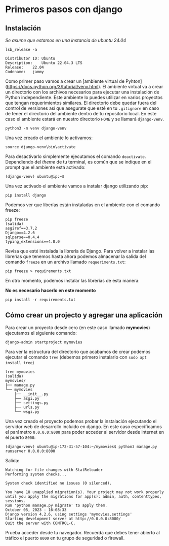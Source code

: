 # Primeros pasos con django

## Instalación

*Se asume que estamos en una instancia de ubuntu 24.04*

```
lsb_release -a

Distributor ID:	Ubuntu
Description:	Ubuntu 22.04.3 LTS
Release:	22.04
Codename:	jammy
```

Como primer paso vamos a crear un [ambiente virtual de Pyhton] (https://docs.python.org/3/tutorial/venv.html).
El ambiente virtual va a crear un directorio con los archivos necesarios para ejecutar 
una instalación de Python independiente. Este ambiente lo puedes utilizar en varios proyectos 
que tengan requerimientos similares. El directorio debe quedar fuera del control de versiones así
que asegurate que esté en tu `.gitignore` en caso de tener el directorio del ambiente dentro de 
tu repositorio local. En este caso el ambiente estará en nuestro directorio `HOME` y se llamará `django-venv`.

```
python3 -m venv django-venv
```

Una vez creado el ambiente lo activamos:

```
source django-venv\bin\activate  
```

Para desactivarlo simplemente ejecutamos el comando `deactivate`. Dependiendo del 
*theme* de tu terminal, es común que se indique en el prompt que el ambiente está activado:

```
(django-venv) ubuntu@ip:~$
```

Una vez activado el ambiente vamos a instalar django utilizando pip:
```
pip install django
```

Podemos ver que liberías están instaladas en el ambiente con el comando freeze:
```
pip freeze
(salida)
asgiref==3.7.2
Django==4.2.6 
sqlparse==0.4.4
typing_extensions==4.8.0
```

Revisa que esté instalada la librería de Django.
Para volver a instalar las librerías que tenemos hasta ahora podemos almacenar la
salida del comando `freeze` en un archivo llamado `requeriments.txt`:
```
pip freeze > requirements.txt
```
En otro momento, podemos instalar las librerías de esta manera:

**No es necesario hacerlo en este momento** 
```
pip install -r requirements.txt
```

## Cómo crear un projecto y agregar una aplicación
Para crear un proyecto desde cero (en este caso llamado **mymovies**)
ejecutamos el siguiente comando:
```
django-admin startproject mymovies
```

Para ver la estructura del directorio que acabamos de crear podemos ejecutar el
comando `tree` (debemos primero instalarlo con `sudo apt install tree`) 
```
tree mymovies
(salida)
mymovies/
├── manage.py
└── mymovies
    ├── __init__.py
    ├── asgi.py
    ├── settings.py
    ├── urls.py
    └── wsgi.py
```

Una vez creado el proyecto podemos probar la instalación ejecutando el 
servidor web de desarrollo incluido en django. En este caso especificamos 
el parámetro `0.0.0.0:8000` para poder acceder al servidor desde internet en el 
puerto `8000`:

```
(django-venv) ubuntu@ip-172-31-57-104:~/mymovies$ python3 manage.py runserver 0.0.0.0:8000
```

Salida:

```
Watching for file changes with StatReloader
Performing system checks...

System check identified no issues (0 silenced).

You have 18 unapplied migration(s). Your project may not work properly until you apply the migrations for app(s): admin, auth, contenttypes, sessions.
Run 'python manage.py migrate' to apply them.
October 05, 2023 - 16:08:33
Django version 4.2.6, using settings 'mymovies.settings'
Starting development server at http://0.0.0.0:8000/
Quit the server with CONTROL-C.
```

Prueba acceder desde tu navegador. Recuerda que debes tener abierto al tráfico el puerto `8000` en tu grupo de seguridad o firewall.




